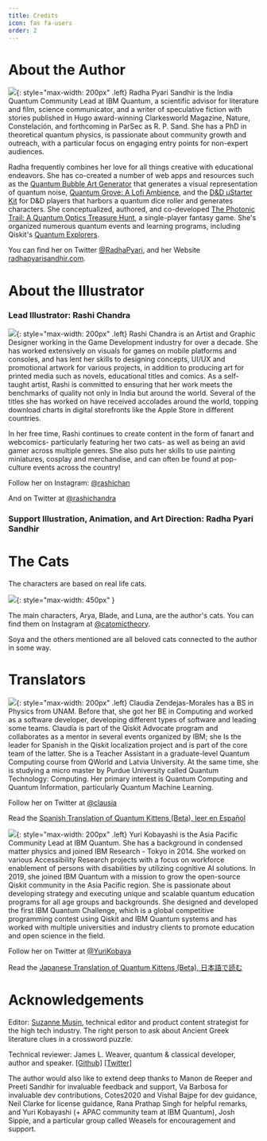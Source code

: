 ```yaml
---
title: Credits
icon: fas fa-users
order: 2
---
```


<script type='text/javascript' src='https://storage.ko-fi.com/cdn/widget/Widget_2.js'></script><script type='text/javascript'>kofiwidget2.init('Want to support this project? Buy us a coffee on Ko-fi!', '#14a8a6', 'C0C0H2ZJF');kofiwidget2.draw();</script> 

# About the Author
![](/assets/imgs/author_portrait.jpeg){: style="max-width: 200px" .left}
Radha Pyari Sandhir is the India Quantum Community Lead at IBM Quantum, a scientific advisor for literature and film, science communicator, and a writer of speculative fiction with stories published in Hugo award-winning Clarkesworld Magazine, Nature, Constelación, and forthcoming in ParSec as R. P. Sand. She has a PhD in theoretical quantum physics, is passionate about community growth and outreach, with a particular focus on engaging entry points for non-expert audiences.


Radha frequently combines her love for all things creative with educational endeavors. She has co-created a number of web apps and resources such as the [Quantum Bubble Art Generator](http://qartgen.herokuapp.com/) that generates a visual representation of quantum noise, [Quantum Grove: A Lofi Ambience](https://quantum-kittens.itch.io/quantum-grove), and the [D&D μStarter Kit](https://qdnd.herokuapp.com/) for D&D players that harbors a quantum dice roller and generates characters. She conceptualized, authored, and co-developed [The Photonic Trail: A Quantum Optics Treasure Hunt](https://qplaylearn.com/treasure-hunt), a single-player fantasy game. She's organized numerous quantum events and learning programs, including Qiskit's [Quantum Explorers](http://qisk.it/quantum-explorers).

You can find her on Twitter [@RadhaPyari](https://twitter.com/radhapyari), and her Website [radhapyarisandhir.com](https://radhapyarisandhir.com).


# About the Illustrator

### Lead Illustrator: Rashi Chandra


![](https://github.com/quantum-kittens/quantum-kittens.github.io/blob/main/assets/imgs/Illustrator_portrait.png?raw=true){: style="max-width: 200px" .left} 
Rashi Chandra is an Artist and Graphic Designer working in the Game Development industry for over a decade. She has worked extensively on visuals for games on mobile platforms and consoles, and has lent her skills to designing concepts, UI/UX and promotional artwork for various projects, in addition to producing art for printed media such as novels, educational titles  and comics. As a self-taught artist, Rashi is committed to ensuring that her work meets the benchmarks of quality not only in India but around the world. Several of the titles she has worked on have received accolades around the world, topping download charts in digital storefronts like the Apple Store in different countries.

In her free time, Rashi continues to create content in the form of fanart and webcomics- particularly featuring her two cats- as well as being an avid gamer across multiple genres. 
She also puts her skills to use painting miniatures, cosplay and merchandise, and can often be found at pop-culture events across the country!

Follow her on Instagram: [@rashichan](https://www.instagram.com/rashichan/)

And on Twitter at [@rashichandra](https://twitter.com/rashichandra)

### Support Illustration, Animation, and Art Direction: Radha Pyari Sandhir




# The Cats

The characters are based on real life cats. 

![](/assets/imgs/RL_QK_cats.png){: style="max-width: 450px" }

The main characters, Arya, Blade, and Luna, are the author's cats. You can find them on Instagram at [@catomictheory](https://www.instagram.com/catomictheory/).

Soya and the others mentioned are all beloved cats connected to the author in some way.

# Translators

![](/assets/imgs/Claudia_ZendejasMorales_portrait.png){: style="max-width: 200px" .left}
Claudia Zendejas-Morales has a BS in Physics from UNAM. Before that, she got her BE in Computing and worked as a software developer, developing different types of software and leading some teams. Claudia is part of the Qiskit Advocate program and collaborates as a mentor in several events organized by IBM; she Is the leader for Spanish in the Qiskit localization project and is part of the core team of the latter. She is a Teacher Assistant in a graduate-level Quantum Computing course from QWorld and Latvia University. At the same time, she is studying a micro master by Purdue University called Quantum Technology: Computing. Her primary interest is Quantum Computing and Quantum Information, particularly Quantum Machine Learning.

Follow her on Twitter at [@clausia](https://twitter.com/clausia)

Read the [Spanish Translation of Quantum Kittens (Beta), leer en Español](https://quantum-kittens-es.github.io/)

![](/assets/imgs/yuri_kobayashi_portrait.png){: style="max-width: 200px" .left}
Yuri Kobayashi is the Asia Pacific Community Lead at IBM Quantum. She has a background in condensed matter physics and joined IBM Research - Tokyo in 2014. She worked on various Accessibility Research projects with a focus on workforce enablement of persons with disabilities by utilizing cognitive AI solutions. In 2019, she joined IBM Quantum with a mission to grow the open-source Qiskit community in the Asia Pacific region. She is passionate about developing strategy and executing unique and scalable quantum education programs for all age groups and backgrounds. She designed and developed the first IBM Quantum Challenge, which is a global competitive programming contest using Qiskit and IBM Quantum systems and has worked with multiple universities and industry clients to promote education and open science in the field.

Follow her on Twitter at [@YuriKobaya](https://twitter.com/YuriKobaya)

Read the [Japanese Translation of Quantum Kittens (Beta), 日本語で読む](https://quantum-kittens-ja.github.io/)






# Acknowledgements

Editor: [Suzanne Musin](https://www.linkedin.com/in/suzannemusin/), technical editor and product content strategist for the high tech industry. The right person to ask about Ancient Greek literature clues in a crossword puzzle.

Technical reviewer: James L. Weaver, quantum & classical developer, author and speaker. [[Github]](https://github.com/javafxpert) [[Twitter]](https://twitter.com/javafxpert)

The author would also like to extend deep thanks to Manon de Reeper and Preeti Sandhir for invaluable feedback and support, Va Barbosa for invaluable dev contributions, Cotes2020 and Vishal Bajpe for dev guidance, Neil Clarke for license guidance, Rana Prathap Singh for helpful remarks, and Yuri Kobayashi (+ APAC community team at IBM Quantum), Josh Sippie, and a particular group called Weasels for encouragement and support.
